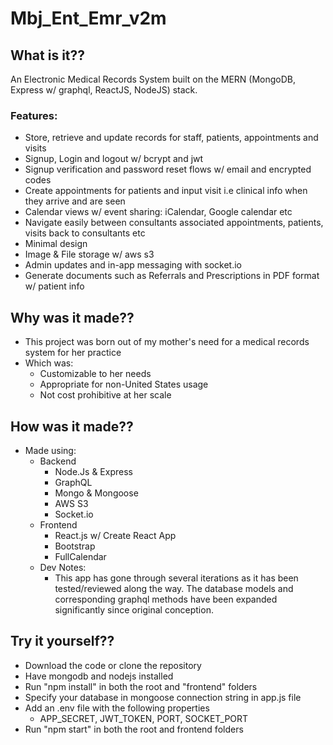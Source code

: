 # Mbj_Ent_Emr_v2m

## What is it??

An Electronic Medical Records System built on the MERN (MongoDB, Express w/ graphql, ReactJS, NodeJS) stack.

### Features:
- Store, retrieve and update records for staff, patients, appointments and visits
- Signup, Login and logout w/ bcrypt and jwt
- Signup verification and password reset flows w/ email and encrypted codes
- Create appointments for patients and input visit i.e clinical info when they arrive and are seen
- Calendar views w/ event sharing: iCalendar, Google calendar etc
- Navigate easily between consultants associated appointments, patients, visits back to consultants etc
- Minimal design
- Image & File storage w/ aws s3
- Admin updates and in-app messaging with socket.io
- Generate documents such as Referrals and Prescriptions in PDF format w/ patient info


## Why was it made??

- This project was born out of my mother's need for a medical records system for her practice
- Which was:
  - Customizable to her needs
  - Appropriate for non-United States usage
  - Not cost prohibitive at her scale

## How was it made??

- Made using:
  - Backend
    - Node.Js & Express
    - GraphQL
    - Mongo & Mongoose
    - AWS S3
    - Socket.io
  - Frontend
    - React.js w/ Create React App
    - Bootstrap
    - FullCalendar
  - Dev Notes:
    - This app has gone through several iterations as it has been tested/reviewed along the way.
    The database models and corresponding graphql methods have been expanded significantly since original conception. 



## Try it yourself??

- Download the code or clone the repository
- Have mongodb and nodejs installed
- Run "npm install" in both the root and "frontend" folders
- Specify your database in mongoose connection string in app.js file
- Add an .env file with the following properties
  - APP_SECRET, JWT_TOKEN, PORT, SOCKET_PORT
- Run "npm start" in both the root and frontend folders
